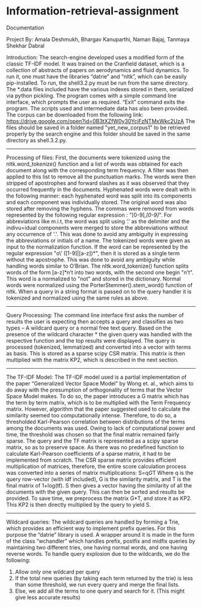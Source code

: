 # Information-retrieval-assignment
Documentation

Project By: 
Amala Deshmukh, Bhargav Kanuparthi, Naman Bajaj, Tanmaya Shekhar Dabral

Introduction: The search-engine developed uses a modified form of the classic TF-IDF model. It was trained on the Cranfield dataset, which is a collection of abstracts of papers on aerodynamics and fluid dynamics. To run it, one must have the libraries “datrie” and “nltk”, which can be easily pip-installed. To run, the shell3.2.py must be run from the same directory. The *.data files included have the various indexes stored in them, serialized via python pickling. The program comes with a simple command line interface, which prompts the user as required. “Exit” command exits the program. The scripts used and intermediate data has also been provided.
The corpus can be downloaded from the following link: https://drive.google.com/open?id=0B3tXZfW0y30YcjFzNTMxWkc2UzA
The files should be saved in a folder named "yet_new_corpus1" to be retrieved properly by the search engine and this folder should be saved in the same directory as shell.3.2.py. 
****************************************************************
Processing of files: First, the documents were tokenized using the nltk.word_tokenize() function and a list of words was obtained for each document along with the corresponding term frequency. A filter was then applied to this list to remove all the punctuation marks. The words were then stripped of apostrophes and forward slashes as it was observed that they occurred frequently in the documents. Hyphenated words were dealt with in the following manner: each hyphenated word was split into its components and each component was individually stored. The original word was also stored after removing the hyphens. The commas were removed from words represented by the following regular expression : "[0-9]*,[0-9]*".  For abbreviations like m.i.t, the word was split using ‘.’ as the delimiter and the indivu=idual components were merged to store the abbreviations without any occurrence of '.'. This was done to avoid any ambiguity in expressing the abbreviations or initials of a name.
The tokenized words were given as input to the normalization function.  If the word can be represented by the regular expression "o\’ ([1-9]|[a-z])*", then it is stored as a single term without the apostrophe. This was done to avoid any ambiguity while handling words similar to O’Brian. The nltk.word_tokenize() function splits words of the form [a-z]*n’t into two words, with the second one begin "n’t". This word is a normalized to "not" and stored in the dictionary. Normal words were normalized using the PorterStemmer().stem_word() function of nltk.
When a query in a string format is passed on to the query handler it is tokenized and normalized using the same rules as above.
****************************************************************
Query Processing: The command line interface first asks the number of results the user is expecting then accepts a query and classifies as two types – A wildcard query or a normal free text query. Based on the presence of the wildcard character * the given query was handled with the respective function and the top results were displayed. The query is processed (tokenized, lemmatized) and converted into a vector with terms as basis. This is stored as a sparse scipy CSR matrix. This matrix is then multiplied with the matrix KP2, which is described in the next section.
****************************************************************
The TF-IDF Model: The TF-IDF model used is a partial implementation of the paper “Generalized Vector Space Model” by Wong et. al., which aims to do away with the presumption of orthogonality of terms that the Vector Space Model makes. To do so, the paper introduces a G matrix which has the term by term matrix, which is to be multiplied with the Term Frequency matrix. However, algorithm that the paper suggested used to calculate the similarity seemed too computationally intense. Therefore, to do so, a thresholded Karl-Pearson correlation between distributions of the terms among the documents was used. Owing to lack of computational power and time, the threshold was chosen so that the final matrix remained fairly sparse.
	The query and the TF matrix is represented as a scipy sparse matrix, so as to preserve space. As there was no predefined function to calculate Karl-Pearson coefficients of a sparse matrix, it had to be implemented from scratch. The CSR sparse matrix provides efficient multiplication of matrices, therefore, the entire score calculation process was converted into a series of matrix multiplications:
		S=q*G*T
Where q is the query row-vector (with idf included), G is the similarity matrix, and T is the final matrix of 1+log(tf). S then gives a vector having the similarity of all the documents with the given query. This can then be sorted and results be provided. To save time, we preprocess the matrix G*T, and store it as KP2. This KP2 is then directly multiplied by the query to yield S.
****************************************************************
Wildcard queries: The wildcard queries are handled by forming a Trie, which provides an efficient way to implement prefix queries. For this purpose the “datrie” library is used. A wrapper around it is made in the form of the class “wchandler” which handles prefix, postfix and midfix queries by maintaining two different tries, one having normal words, and one having reverse words.
	To handle query explosion due to the wildcards, we do the following:
1)	Allow only one wildcard per query
2)	If the total new queries (by taking each term returned by the trie) is less than some threshold, we run every query and merge the final lists.
3)	Else, we add all the terms to one query and search for it. (This might give less accurate results)
